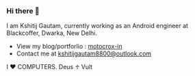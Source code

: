 ### Hi there 👋

I am Kshitij Gautam, currently working as an Android engineer at Blackcoffer, Dwarka, New Delhi. 

- View my blog/portforlio : <a href="https://motovrox-in.blogspot.com"> motocrox-in </a>
- Contact me at <a href="mailto: kshitijgautam8800@outlook.com"> kshitijgautam8800@outlook.com </a>  
  
I ♥ COMPUTERS. 
Deus ♱ Vult
